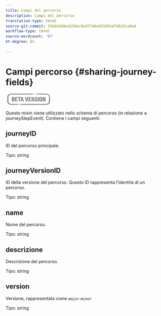 ```yaml
---
title: Campi del percorso
description: Campi del percorso
translation-type: tm+mt
source-git-commit: 55b9e5d8ed259ec6ed7746e835691d7d6261a8a4
workflow-type: tm+mt
source-wordcount: '67'
ht-degree: 8%

---
```


# Campi percorso {#sharing-journey-fields}

![](../assets/do-not-localize/badge.png)

Questo mixin viene utilizzato nello schema di percorso (in relazione a journeyStepEvent). Contiene i campi seguenti:

## journeyID

ID del percorso principale.

Tipo: string

## journeyVersionID

ID della versione del percorso. Questo ID rappresenta l&#39;identità di un percorso.

Tipo: string

## name

Nome del percorso.

Tipo: string

## descrizione

Descrizione del percorso.

Tipo: string

## version

Versione, rappresentata come `major`.`minor`

Tipo: string
